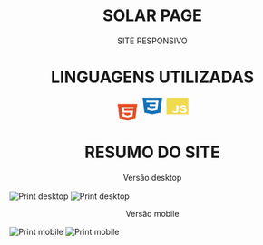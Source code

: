 <h1 align="center"> SOLAR PAGE </h1>
 <div>
 <p align="center"> SITE RESPONSIVO </p> 
  </div>
 <div>
  <h1 align="center"> LINGUAGENS UTILIZADAS </h1>
  <p align="center">
      <img align="center" alt"PyXer-Html5" height="30" width="40" src="https://github.com/devicons/devicon/blob/master/icons/html5/html5-plain.svg"/>
      <img alignalign="center" alt"PyXer-Css3" height="30" width="40" src="https://github.com/devicons/devicon/blob/master/icons/css3/css3-plain.svg"/>
      <img alignalignalign="center" alt"PyXer-JS" height="30" width="40" src="https://github.com/devicons/devicon/blob/master/icons/javascript/javascript-plain.svg"/>
  </p>
 </div>
<h1 align="center"> RESUMO DO SITE </h1>
<p align="center" font-size="2rem" font-weight="bold"> Versão desktop </p>
   <img align="center" alt="Print desktop" height="500px" width="auto" src="https://user-images.githubusercontent.com/88254638/171759907-3554a152-f73c-4279-9bb8-2a7fc180f2fc.png"/>
   <img align="center" alt="Print desktop" height="500px" width="auto" src="https://user-images.githubusercontent.com/88254638/171760037-1241025e-aeaa-4e8a-b481-5d551886d0d6.png"/>
    <p align="center" font-size="2rem" font-weight="bold"> Versão mobile </p>
 <img align="center" alt="Print mobile" height="500px" width="auto" src="https://user-images.githubusercontent.com/88254638/171760539-972560c3-2236-4324-94c6-c11955f7b544.png"/>
  <img align="center" alt="Print mobile" height="500px" width="auto" src="https://user-images.githubusercontent.com/88254638/171760539-972560c3-2236-4324-94c6-c11955f7b544.png"/>
